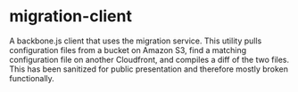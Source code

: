 migration-client
================

A backbone.js client that uses the migration service. This utility pulls configuration files from a bucket on Amazon S3, find a matching configuration file on another Cloudfront, and compiles a diff of the two files. This has been sanitized for public presentation and therefore mostly broken functionally. 
